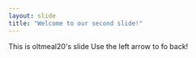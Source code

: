 ```yaml
---
layout: slide
title: "Welcome to our second slide!"
---
```

This is oltmeal20's slide
Use the left arrow to fo back!
